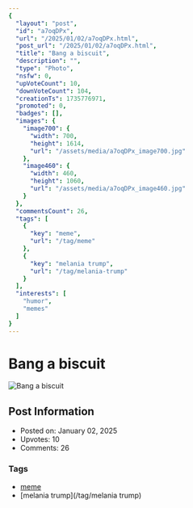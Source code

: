```yaml
---
{
  "layout": "post",
  "id": "a7oqDPx",
  "url": "/2025/01/02/a7oqDPx.html",
  "post_url": "/2025/01/02/a7oqDPx.html",
  "title": "Bang a biscuit",
  "description": "",
  "type": "Photo",
  "nsfw": 0,
  "upVoteCount": 10,
  "downVoteCount": 104,
  "creationTs": 1735776971,
  "promoted": 0,
  "badges": [],
  "images": {
    "image700": {
      "width": 700,
      "height": 1614,
      "url": "/assets/media/a7oqDPx_image700.jpg"
    },
    "image460": {
      "width": 460,
      "height": 1060,
      "url": "/assets/media/a7oqDPx_image460.jpg"
    }
  },
  "commentsCount": 26,
  "tags": [
    {
      "key": "meme",
      "url": "/tag/meme"
    },
    {
      "key": "melania trump",
      "url": "/tag/melania-trump"
    }
  ],
  "interests": [
    "humor",
    "memes"
  ]
}
---
```


# Bang a biscuit

![Bang a biscuit](/assets/media/a7oqDPx_image700.jpg)

## Post Information

- Posted on: January 02, 2025
- Upvotes: 10
- Comments: 26

### Tags

- [meme](/tag/meme)
- [melania trump](/tag/melania trump)
